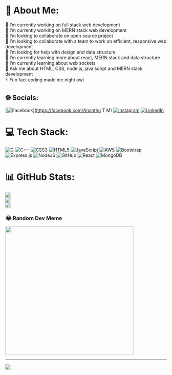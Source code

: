 # 💫 About Me:
🔭 I’m currently working on full stack web development<br>🔭 I’m currently working on MERN stack web development<br>👯 I’m looking to collaborate on open source project<br>👯 I’m looking to collaborate with a team to work on efficient, responsive web development<br>🤝 I’m looking for help with  design and data structure<br>🌱 I’m currently learning more about react, MERN stack and data structure<br>🌱 I’m currently learning about web sockets <br>💬 Ask me about HTML, CSS, node.js, java script and MERN stack development<br>⚡ Fun fact coding made me night owl


## 🌐 Socials:
[![Facebook](https://img.shields.io/badge/Facebook-%231877F2.svg?logo=Facebook&logoColor=white)](https://facebook.com/Ananthu T M) [![Instagram](https://img.shields.io/badge/Instagram-%23E4405F.svg?logo=Instagram&logoColor=white)](https://instagram.com/ananthu_t_m) [![LinkedIn](https://img.shields.io/badge/LinkedIn-%230077B5.svg?logo=linkedin&logoColor=white)](https://linkedin.com/in/ananthu-thundiyil-manoharan) 

# 💻 Tech Stack:
![C](https://img.shields.io/badge/c-%2300599C.svg?style=for-the-badge&logo=c&logoColor=white) ![C++](https://img.shields.io/badge/c++-%2300599C.svg?style=for-the-badge&logo=c%2B%2B&logoColor=white) ![CSS3](https://img.shields.io/badge/css3-%231572B6.svg?style=for-the-badge&logo=css3&logoColor=white) ![HTML5](https://img.shields.io/badge/html5-%23E34F26.svg?style=for-the-badge&logo=html5&logoColor=white) ![JavaScript](https://img.shields.io/badge/javascript-%23323330.svg?style=for-the-badge&logo=javascript&logoColor=%23F7DF1E) ![AWS](https://img.shields.io/badge/AWS-%23FF9900.svg?style=for-the-badge&logo=amazon-aws&logoColor=white) ![Bootstrap](https://img.shields.io/badge/bootstrap-%23563D7C.svg?style=for-the-badge&logo=bootstrap&logoColor=white) ![Express.js](https://img.shields.io/badge/express.js-%23404d59.svg?style=for-the-badge&logo=express&logoColor=%2361DAFB) ![NodeJS](https://img.shields.io/badge/node.js-6DA55F?style=for-the-badge&logo=node.js&logoColor=white) ![GitHub](https://img.shields.io/badge/GitHub-%23121011.svg?style=for-the-badge&logo=github&logoColor=white) ![React](https://img.shields.io/badge/react-%2320232a.svg?style=for-the-badge&logo=react&logoColor=%2361DAFB) ![MongoDB](https://img.shields.io/badge/MongoDB-%234ea94b.svg?style=for-the-badge&logo=mongodb&logoColor=white)
# 📊 GitHub Stats:
![](https://github-readme-stats.vercel.app/api?username=ananthutm18&theme=dark&hide_border=false&include_all_commits=false&count_private=false)<br/>
![](https://github-readme-streak-stats.herokuapp.com/?user=ananthutm18&theme=dark&hide_border=false)<br/>
![](https://github-readme-stats.vercel.app/api/top-langs/?username=ananthutm18&theme=dark&hide_border=false&include_all_commits=false&count_private=false&layout=compact)

### 😂 Random Dev Meme
<img src='https://randommeme-five.vercel.app/' style="height: 400px;"/>

---
[![](https://visitcount.itsvg.in/api?id=ananthutm18&icon=0&color=0)](https://visitcount.itsvg.in)

<!-- Proudly created with GPRM ( https://gprm.itsvg.in ) -->
